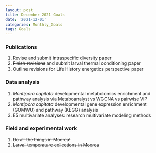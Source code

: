 ```yaml
---
layout: post
title: December 2021 Goals
date: '2021-12-01'
categories: Monthly_Goals
tags: Goals
---
```

### Publications 
1. Revise and submit intraspecific diversity paper   
2. ~~Finish revisions~~ and submit larval thermal conditioning paper  
3. Outline revisions for Life History energetics perspective paper  

### Data analysis    
1. *Montipora capitata* developmental metabolomics enrichment and pathway analysis via Metaboanalyst vs WGCNA vs pairwise VIP
2. *Montipora capitata* developmental gene expression enrichment (GOMWU) and pathway (KEGG) analysis
3. E5 multivariate analyses: research multivariate modeling methods  

### Field and experimental work  
1. ~~Do all the things in Moorea!~~   
2. ~~Larval temperature collections in Moorea~~  
 